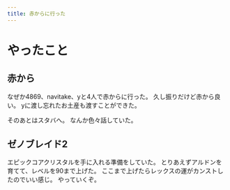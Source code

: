 ```yaml
---
title: 赤からに行った
---
```


# やったこと

## 赤から

なぜか4869、navitake、yと4人で赤からに行った。
久し振りだけど赤から良い。
yに渡し忘れたお土産も渡すことができた。

そのあとはスタバへ。
なんか色々話していた。

## ゼノブレイド2

エピックコアクリスタルを手に入れる準備をしていた。
とりあえずアルドンを育てて、レベルを90まで上げた。
ここまで上げたらレックスの運がカンストしたのでいい感じ。
やっていくぞ。

